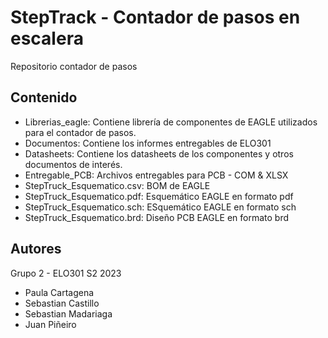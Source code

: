 # StepTrack - Contador de pasos en escalera
Repositorio contador de pasos 
## Contenido
- Librerias_eagle: Contiene librería de componentes de EAGLE utilizados para el contador de pasos.
- Documentos: Contiene los informes entregables de ELO301
- Datasheets: Contiene los datasheets de los componentes y otros documentos de interés.
- Entregable_PCB: Archivos entregables para PCB - COM & XLSX
- StepTruck_Esquematico.csv: BOM de EAGLE
- StepTruck_Esquematico.pdf: Esquemático EAGLE en formato pdf
- StepTruck_Esquematico.sch: ESquemático EAGLE en formato sch
- StepTruck_Esquematico.brd: Diseño PCB EAGLE en formato brd

## Autores
Grupo 2 - ELO301 S2 2023
- Paula Cartagena
- Sebastian Castillo
- Sebastian Madariaga
- Juan Piñeiro
